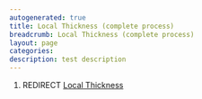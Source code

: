 ```yaml
---
autogenerated: true
title: Local Thickness (complete process)
breadcrumb: Local Thickness (complete process)
layout: page
categories: 
description: test description
---
```


1.  REDIRECT [Local Thickness](Local_Thickness)
